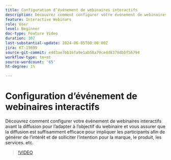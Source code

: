 ```yaml
---
title: Configuration d’événement de webinaires interactifs
description: Découvrez comment configurer votre événement de webinaires interactifs avant sa diffusion pour l’adapter à l’objectif du webinaire.
feature: Interactive Webinars
role: User
level: Beginner
doc-type: Feature Video
duration: 307
last-substantial-update: 2024-06-05T00:00:00Z
jira: KT-15699
source-git-commit: e4d3ae7bb16fa9e1ab58a79cedd8378dbbf56794
workflow-type: tm+mt
source-wordcount: '65'
ht-degree: 1%

---
```



# Configuration d’événement de webinaires interactifs

Découvrez comment configurer votre événement de webinaires interactifs avant la diffusion pour l’adapter à l’objectif du webinaire et vous assurer que la diffusion est suffisamment efficace pour impliquer les participants afin de générer de l’intérêt et de solliciter l’intention pour la marque, le produit, les services. etc.

>[!VIDEO](https://video.tv.adobe.com/v/3429637/?learn=on)
